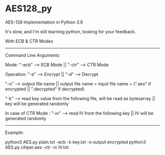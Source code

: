 # AES128_py
AES-128 Implementation in Python 3.9

It's slow, and I'm still learning python, looking for your feedback.

With ECB & CTR Modes

-----------------------------------------------------------------------------

Command Line Arguments:

Mode:
"-ecb" --> ECB Mode   ||    "-ctr" --> CTR Mode

Operation:
"-e" --> Encrypt    ||    "-d" --> Decrypt

"-o" --> output file name   ||    output file name = input file name + (".aes" if encrypted || ".decrypted" if decrypted)

"-k" --> read key value from the following file, will be read as bytesarray   ||    key will be generated randomly

In case of CTR Mode :
"-iv" --> read IV from the following key    ||    IV will be generated randomly


-----------------------------------------------------------------------------

Example:

python3 AES.py plain.txt -ecb -k key.txt -o output encrypted
python3 AES.py cihper.aes -ctr -iv IV.txt
